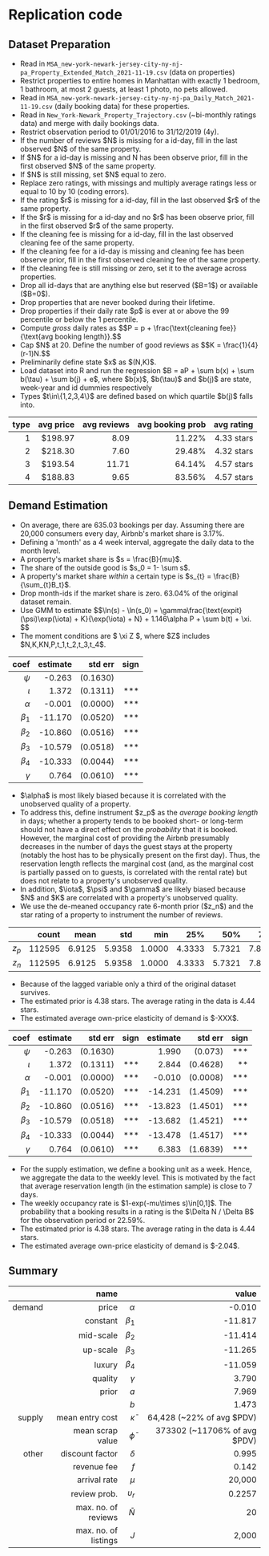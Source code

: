 # Replication code

## Dataset Preparation

<ul>
  <li>Read in <code>MSA_new-york-newark-jersey-city-ny-nj-pa_Property_Extended_Match_2021-11-19.csv</code> (data on properties) </li>
  <li>Restrict properties to entire homes in Manhattan with exactly 1 bedroom, 1 bathroom, at most 2 guests, at least 1 photo, no pets allowed.</li>
  <li>Read in <code>MSA_new-york-newark-jersey-city-ny-nj-pa_Daily_Match_2021-11-19.csv</code> (daily booking data) for these properties. </li>
  <li>Read in <code>New_York-Newark_Property_Trajectory.csv</code> (~bi-monthly ratings data) and merge with daily bookings data. </li>
  <li>Restrict observation period to 01/01/2016 to 31/12/2019 (4y).</li>
  <li>If the number of reviews $N$ is missing for a id-day, fill in the last observed $N$ of the same property.</li>
  <li>If $N$ for a id-day is missing and N has been observe prior, fill in the first observed $N$ of the same property.</li>
  <li>If $N$ is still missing, set $N$ equal to zero.</li>
  <li>Replace zero ratings, with missings and multiply average ratings less or equal to 10 by 10 (coding errors).</li>
  <li>If the rating $r$ is missing for a id-day, fill in the last observed $r$ of the same property.</li>
  <li>If the $r$ is missing for a id-day and no $r$ has been observe prior, fill in the first observed $r$ of the same property.</li>
  <li>If the cleaning fee is missing for a id-day, fill in the last observed cleaning fee of the same property.</li>
  <li>If the cleaning fee for a id-day is missing and cleaning fee has been observe prior, fill in the first observed cleaning fee of the same property.</li>
  <li>If the cleaning fee is still missing or zero, set it to the average across properties.</li>
  <li>Drop all id-days that are anything else but reserved ($B=1$) or available ($B=0$).</li> 
  <li>Drop properties that are never booked during their lifetime.</li>
  <li>Drop properties if their daily rate $p$ is ever at or above the 99 percentile or below the 1 percentile.</li>
  <li>Compute <i>gross</i> daily rates as $$P = p + \frac{\text{cleaning fee}}{\text{avg booking length}}.$$</li>
  <li>Cap $N$ at 20. Define the number of good reviews as $$K = \frac{1}{4}(r-1)N.$$</li>
  <li>Preliminarily define state $x$ as $(N,K)$.</li>
  <li>Load dataset into R and run the regression $B = aP + \sum b(x) + \sum b(\tau) + \sum b(j) + e$, where $b(x)$, $b(\tau)$ and $b(j)$ are state, week-year and id dummies respectively </li>
  <li> Types $t\in\{1,2,3,4\}$ are defined based on which quartile $b(j)$ falls into. </li>
</ul>

| type | avg price | avg reviews | avg booking prob | avg rating |
| ---: | ---: | ---------: | ------: | ------: |
| 1 | \$198.97 | 8.09 | 11.22% | 4.33 stars |
| 2 | \$218.30 | 7.60 | 29.48% | 4.32 stars |
| 3 | \$193.54 | 11.71 | 64.14% | 4.57 stars |
| 4 | \$188.83 | 9.65 | 83.56% | 4.57 stars |

## Demand Estimation

<ul>
  <li> On average, there are 635.03 bookings per day. Assuming there are 20,000 consumers every day, Airbnb's market share is 3.17%.  </li>
  <li> Defining a 'month' as a 4 week interval, aggregate the daily data to the month level. </li>
  <li> A property's market share is $s = \frac{B}{mu}$. </li>
  <li> The share of the outside good is $s_0 = 1- \sum s$. </li>
  <li> A property's market share <i>within</i> a certain type is $s_{t} = \frac{B}{\sum_{t}B_t}$. </li>
  <li> Drop month-ids if the market share is zero. 63.04% of the original dataset remain. </li>
  <li> Use GMM to estimate $$\ln(s) - \ln(s_0) = \gamma\frac{\text{expit}(\psi)\exp(\iota) + K}{\exp(\iota) + N} + 1.146\alpha P + \sum b(t) + \xi. $$ </li>
  <li> The moment conditions are $ \xi Z $, where $Z$ includes $N,K,KN,P,t_1,t_2,t_3,t_4$. </li>
</ul>

| coef | estimate | std err | sign |
| ---: | ---: | ---------: | ------: |
| $\psi$ | -0.263 | (0.1630) |  |
| $\iota$ | 1.372 | (0.1311) | *** |
| $\alpha$ | -0.001 | (0.0000) | *** |
| $\beta_1$ | -11.170 | (0.0520) | *** |
| $\beta_2$ | -10.860 | (0.0516) | *** |
| $\beta_3$ | -10.579 | (0.0518) | *** |
| $\beta_4$ | -10.333 | (0.0044) | *** |
| $\gamma$ | 0.764 | (0.0610) | *** |

<ul>
  <li> $\alpha$ is most likely biased because it is correlated with the unobserved quality of a property. </li>
  <li> To address this, define instrument $z_p$ as the <i>average booking length</i> in days; whether a property tends to be booked short- or long-term should not have a direct effect on the <i>probability</i> that it is booked. However, the marginal cost of providing the Airbnb presumably decreases in the number of days the guest stays at the property (notably the host has to be physically present on the first day). Thus, the reservation length reflects the marginal cost (and, as the marginal cost is partially passed on to guests, is correlated with the rental rate) but does not relate to a property's unobserved quality. </li>
  <li> In addition, $\iota$, $\psi$ and $\gamma$ are likely biased because $N$ and $K$ are correlated with a property's unobserved quality. </li>
  <li> We use the de-meaned occupancy rate 6-month prior ($z_n$) and the star rating of a property to instrument the number of reviews. </li>
</ul>

| | count | mean | std | min | 25% | 50% | 75% | max |
| ---: | ---: | ---: | ---: | ---: | ---: | ---: | ---: | ---: |
| $z_p$ | 112595 | 6.9125 |5.9358 | 1.0000 | 4.3333 | 5.7321 |7.8519 | 274.0000 |
| $z_n$ | 112595 | 6.9125 |5.9358 | 1.0000 | 4.3333 | 5.7321 |7.8519 | 274.0000 |
<ul>
  <li> Because of the lagged variable only a third of the original dataset survives. </li>
  <li> The estimated prior is 4.38 stars. The average rating in the data is 4.44 stars. </li>
  <li> The estimated average own-price elasticity of demand is $-XXX$. </li>
</ul>

| coef | estimate | std err | sign | estimate | std err | sign |
| ---: | ---: | ---------: | ------: | ---: | ---: | ---------: |
| $\psi$ | -0.263 | (0.1630) |  | 1.990 | (0.073) | *** | 1.688 | (0.0875) | * |
| $\iota$ | 1.372 | (0.1311) | *** | 2.844 | (0.4628) | ** | 2.245 | (1.5429) |  |
| $\alpha$ | -0.001 | (0.0000) | *** | -0.010 | (0.0008) | *** | -0.011 | (0.0029) | *** |
| $\beta_1$ | -11.170 | (0.0520) | *** | -14.231 | (1.4509) | *** | -11.817 | (3.4903) | *** |
| $\beta_2$ | -10.860 | (0.0516) | *** | -13.823 | (1.4501) | *** | -11.414 | (3.4948) | *** |
| $\beta_3$ | -10.579 | (0.0518) | *** | -13.682 | (1.4521) | *** | -11.265 | (3.4870) | *** |
| $\beta_4$ | -10.333 | (0.0044) | *** | -13.478 | (1.4517) | *** | -11.059 | (3.4892) | *** |
| $\gamma$ | 0.764 | (0.0610) | *** | 6.383 | (1.6839) | *** | 3.790 | (3.7575) |  |

<ul>
  <li> For the supply estimation, we define a booking unit as a week. Hence, we aggregate the data to the weekly level. This is motivated by the fact that average reservation length (in the estimation sample) is close to 7 days.  </li>
  <li> The weekly occupancy rate is $1-exp(-mu\times s)\in[0,1]$. The probability that a booking results in a rating is the $\Delta N / \Delta B$ for the observation period or 22.59%.  </li>
  <li> The estimated prior is 4.38 stars. The average rating in the data is 4.44 stars. </li>
  <li> The estimated average own-price elasticity of demand is $-2.04$. </li>
</ul>


## Summary

|  | name |            |  value |
| ---: | ---: | ---------: | ------: |
| demand | price | $\alpha$ | -0.010 |
|| constant | $\beta_1$ | -11.817 |
|| mid-scale | $\beta_2$ | -11.414 |
|| up-scale | $\beta_3$ | -11.265 |
|| luxury | $\beta_4$ | -11.059 |
|| quality | $\gamma$ | 3.790 |
|| prior | $a$ | 7.969 |
||  | $b$ | 1.473 |
| supply | mean entry cost | $\bar \kappa$ | 64,428 (~22% of avg $PDV) |
|| mean scrap value | $\bar \phi$ | 373302 (~11706% of avg $PDV) |
| other | discount factor | $\delta$ | 0.995 |
|  | revenue fee | $f$ | 0.142 |
|  | arrival rate | $\mu$ | 20,000 |
|  | review prob. | $\upsilon_r$ | 0.2257 |
|  | max. no. of reviews | $\bar N$ | 20 |
|  | max. no. of listings | $J$ | 2,000 |
